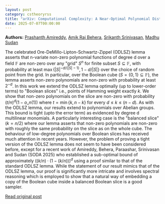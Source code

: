 ```yaml
---
layout: post
category: cstheoryrss
title: "arXiv: Computational Complexity: A Near-Optimal Polynomial Distance Lemma Over Boolean Slices"
date: 2025-07-07T00:00:00
---
```


**Authors:** [Prashanth Amireddy](https://dblp.uni-trier.de/search?q=Prashanth+Amireddy), [Amik Raj Behera](https://dblp.uni-trier.de/search?q=Amik+Raj+Behera), [Srikanth Srinivasan](https://dblp.uni-trier.de/search?q=Srikanth+Srinivasan), [Madhu Sudan](https://dblp.uni-trier.de/search?q=Madhu+Sudan)

The celebrated Ore-DeMillo-Lipton-Schwartz-Zippel (ODLSZ) lemma asserts that
n-variate non-zero polynomial functions of degree d over a field $\mathbb{F}$
are non-zero over any "grid" $S^n$ for finite subset $S \subseteq \mathbb{F}$,
with probability at least $\max\{|S|^{-d/(|S|-1)},1-d/|S|\}$ over the choice of
random point from the grid. In particular, over the Boolean cube ($S = \{0,1\}
\subseteq \mathbb{F}$), the lemma asserts non-zero polynomials are non-zero
with probability at least $2^{-d}$. In this work we extend the ODLSZ lemma
optimally (up to lower-order terms) to "Boolean slices" i.e., points of Hamming
weight exactly $k$. We show that non-zero polynomials on the slice are non-zero
with probability $(t/n)^{d}(1 - o\_{n}(1))$ where $t = \min\{k,n-k\}$ for every
$d\leq k\leq (n-d)$. As with the ODLSZ lemma, our results extend to polynomials
over Abelian groups. This bound is tight (upto the error term) as evidenced by
degree d multilinear monomials. A particularly interesting case is the
"balanced slice" ($k=n/2$) where our lemma asserts that non-zero polynomials
are non-zero with roughly the same probability on the slice as on the whole
cube.
The behaviour of low-degree polynomials over Boolean slices has received much
attention in recent years. However, the problem of proving a tight version of
the ODLSZ lemma does not seem to have been considered before, except for a
recent work of Amireddy, Behera, Paraashar, Srinivasan and Sudan (SODA 2025)
who established a sub-optimal bound of approximately $((k/n)\cdot(1-(k/n)))^d$
using a proof similar to that of the standard ODLSZ lemma.
While the statement of our result mimics that of the ODLSZ lemma, our proof
is significantly more intricate and involves spectral reasoning which is
employed to show that a natural way of embedding a copy of the Boolean cube
inside a balanced Boolean slice is a good sampler.

[Read original post](http://arxiv.org/abs/2507.03193v1)
